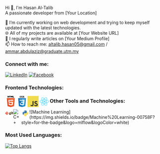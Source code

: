 Hi 👋, I'm Hasan Al-Talib  
A passionate developer from [Your Location]

🔭 I’m currently working on web development and trying to keep myself updated with the latest technologies.  
🌐 All of my projects are available at [Your Website URL]  
📝 I regularly write articles on [Your Medium Profile]  
📫 How to reach me: altalib.hasan05@gmail.com / ammar.abdulaziz@graduate.utm.my  

### Connect with me:

[![LinkedIn](https://img.shields.io/badge/-LinkedIn-0A66C2?style=for-the-badge&logo=linkedin&logoColor=white)](https://www.linkedin.com/in/hasan-al-talib-6095b3323/)
[![Facebook](https://img.shields.io/badge/-Facebook-1877F2?style=for-the-badge&logo=facebook&logoColor=white)](https://www.facebook.com/hasan.ammar.52/)

### Frontend Technologies:
<img align="left" alt="HTML5" width="36px" src="https://raw.githubusercontent.com/github/explore/main/topics/html/html.png" />
<img align="left" alt="CSS3" width="36px" src="https://raw.githubusercontent.com/github/explore/main/topics/css/css.png" />
<img align="left" alt="JavaScript" width="36px" src="https://raw.githubusercontent.com/github/explore/main/topics/javascript/javascript.png" />
<img align="left" alt="React" width="36px" src="https://raw.githubusercontent.com/github/explore/main/topics/react/react.png" />

### Other Tools and Technologies:
<img align="left" alt="Git" width="26px" src="https://raw.githubusercontent.com/github/explore/main/topics/git/git.png" />
<img align="left" alt="C++" width="26px" src="https://raw.githubusercontent.com/github/explore/main/topics/cplusplus/cplusplus.png" />
<img align="left" alt="Python" width="26px" src="https://raw.githubusercontent.com/github/explore/main/topics/python/python.png" />
![Machine Learning](https://img.shields.io/badge/Machine%20Learning-00758F?style=for-the-badge&logo=mlflow&logoColor=white)

### Most Used Languages:
[![Top Langs](https://github-readme-stats.vercel.app/api/top-langs/?username=yourusername&layout=compact&theme=dark)](https://github.com/yourusername/github-readme-stats)
